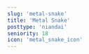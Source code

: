 ```yaml
---
slug: 'metal-snake'
title: 'Metal Snake'
posttype: 'niandai'
seniority: 18
icon: 'metal_snake_icon'
---
```

